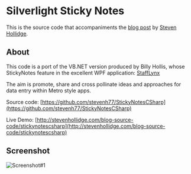 # Silverlight Sticky Notes

This is the source code that accompaniments the [blog post](http://stevenhollidge.blogspot.co.uk/2012/06/silverlight-metro-app-bar.html) by [Steven Hollidge](http://stevenhollidge.com).


## About
This code is a port of the VB.NET version produced by Billy Hollis, whose StickyNotes feature in the excellent WPF application:  [StaffLynx](http://slmasters.net/videos/StaffLynxDemonstration.wmv)

The aim is promote, share and cross pollinate ideas and approaches for data entry within Metro style apps.

Source code:  [https://github.com/stevenh77/StickyNotesCSharp](https://github.com/stevenh77/StickyNotesCSharp)

Live Demo:  [http://stevenhollidge.com/blog-source-code/stickynotescsharp](http://stevenhollidge.com/blog-source-code/stickynotescsharp)

## Screenshot

![Screenshot#1](http://stevenhollidge.com/blog-source-code/stickynotescsharp/screenshot.PNG)
